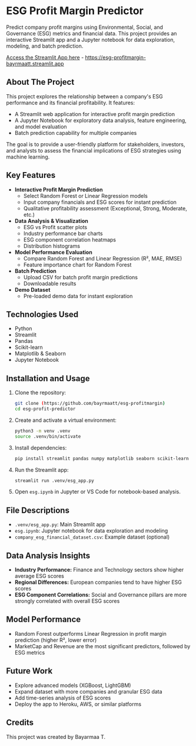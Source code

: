 # ESG Profit Margin Predictor

Predict company profit margins using Environmental, Social, and Governance (ESG) metrics and financial data. This project provides an interactive Streamlit app and a Jupyter notebook for data exploration, modeling, and batch prediction.

[Access the Streamlit App here](https://esg-profitmargin-bayrmaatt.streamlit.app) - https://esg-profitmargin-bayrmaatt.streamlit.app

## About The Project

This project explores the relationship between a company's ESG performance and its financial profitability. It features:
- A Streamlit web application for interactive profit margin prediction
- A Jupyter Notebook for exploratory data analysis, feature engineering, and model evaluation
- Batch prediction capability for multiple companies

The goal is to provide a user-friendly platform for stakeholders, investors, and analysts to assess the financial implications of ESG strategies using machine learning.

## Key Features

- **Interactive Profit Margin Prediction**
  - Select Random Forest or Linear Regression models
  - Input company financials and ESG scores for instant prediction
  - Qualitative profitability assessment (Exceptional, Strong, Moderate, etc.)
- **Data Analysis & Visualization**
  - ESG vs Profit scatter plots
  - Industry performance bar charts
  - ESG component correlation heatmaps
  - Distribution histograms
- **Model Performance Evaluation**
  - Compare Random Forest and Linear Regression (R², MAE, RMSE)
  - Feature importance chart for Random Forest
- **Batch Prediction**
  - Upload CSV for batch profit margin predictions
  - Downloadable results
- **Demo Dataset**
  - Pre-loaded demo data for instant exploration

## Technologies Used

- Python
- Streamlit
- Pandas
- Scikit-learn
- Matplotlib & Seaborn
- Jupyter Notebook

## Installation and Usage

1. Clone the repository:
   ```bash
   git clone (https://github.com/bayrmaatt/esg-profitmargin)
   cd esg-profit-predictor
   ```
2. Create and activate a virtual environment:
   ```bash
   python3 -m venv .venv
   source .venv/bin/activate
   ```
3. Install dependencies:
   ```bash
   pip install streamlit pandas numpy matplotlib seaborn scikit-learn
   ```
4. Run the Streamlit app:
   ```bash
   streamlit run .venv/esg_app.py
   ```
5. Open `esg.ipynb` in Jupyter or VS Code for notebook-based analysis.

## File Descriptions

- `.venv/esg_app.py`: Main Streamlit app
- `esg.ipynb`: Jupyter notebook for data exploration and modeling
- `company_esg_financial_dataset.csv`: Example dataset (optional)

## Data Analysis Insights

- **Industry Performance:** Finance and Technology sectors show higher average ESG scores
- **Regional Differences:** European companies tend to have higher ESG scores
- **ESG Component Correlations:** Social and Governance pillars are more strongly correlated with overall ESG scores

## Model Performance

- Random Forest outperforms Linear Regression in profit margin prediction (higher R², lower error)
- MarketCap and Revenue are the most significant predictors, followed by ESG metrics

## Future Work

- Explore advanced models (XGBoost, LightGBM)
- Expand dataset with more companies and granular ESG data
- Add time-series analysis of ESG scores
- Deploy the app to Heroku, AWS, or similar platforms

## Credits

This project was created by Bayarmaa T.
